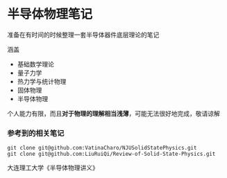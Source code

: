 # 半导体物理笔记

准备在有时间的时候整理一套半导体器件底层理论的笔记

涵盖

* 基础数学理论
* 量子力学
* 热力学与统计物理
* 固体物理
* 半导体物理

个人能力有限，而且**对于物理的理解相当浅薄**，可能无法很好地完成，敬请谅解

### 参考到的相关笔记

```shell
git clone git@github.com:VatinaCharo/NJUSolidStatePhysics.git
git clone git@github.com:LiuRuiQi/Review-of-Solid-State-Physics.git

```

大连理工大学《半导体物理讲义》

